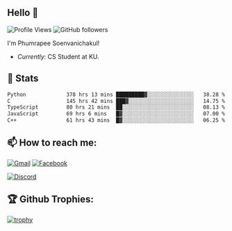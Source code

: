 
<h2>Hello 👋</h2> 

![Profile Views](https://komarev.com/ghpvc/?username=Homiez09&label=Profile%20views&color=0e75b6&style=flat)
![GitHub followers](https://img.shields.io/github/followers/HomieZ09.svg?style=social&label=Follow)


I'm Phumrapee Soenvanichakul!

- <i>Currently:</i> CS Student at KU.

<h2>👀 Stats</h2>

<!--START_SECTION:waka-->

```txt
Python             378 hrs 13 mins █████████▓░░░░░░░░░░░░░░░   38.28 %
C                  145 hrs 42 mins ███▓░░░░░░░░░░░░░░░░░░░░░   14.75 %
TypeScript         80 hrs 21 mins  ██░░░░░░░░░░░░░░░░░░░░░░░   08.13 %
JavaScript         69 hrs 6 mins   █▓░░░░░░░░░░░░░░░░░░░░░░░   07.00 %
C++                61 hrs 43 mins  █▓░░░░░░░░░░░░░░░░░░░░░░░   06.25 %
```

<!--END_SECTION:waka-->

<h2>📫 How to reach me:</h2>

<a href="mailto:phumrapeesoen1@gmail.com">![Gmail](https://img.shields.io/badge/Gmail-D14836?style=for-the-badge&logo=gmail&logoColor=white)</a> 
<a href="https://web.facebook.com/phumrapee.soenvanichakul.3/">![Facebook](https://img.shields.io/badge/Facebook-4267B2?style=for-the-badge&logo=facebook&logoColor=white)</a>

<a href="https://discord.gg/EWnAEUtFVm">![Discord](https://discord.c99.nl/widget/theme-1/297740667784921089.png)</a> 

<h2>🏆 Github Trophies:</h2>

[![trophy](https://github-profile-trophy.vercel.app/?username=Homiez09&theme=discord&row=1)](https://github.com/ryo-ma/github-profile-trophy)
